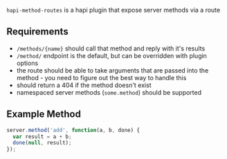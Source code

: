 `hapi-method-routes` is a hapi plugin that expose server methods via a route

## Requirements
* `/methods/{name}` should call that method and reply with it's results
* `/method/` endpoint is the default, but can be overridden with plugin options
* the route should be able to take arguments that are passed into the method - you need to figure out the best way to handle this
* should return a 404 if the method doesn't exist
* namespaced server methods (`some.method`) should be supported

## Example Method

```js
server.method('add', function(a, b, done) {
  var result = a + b;
  done(null, result);
});
```